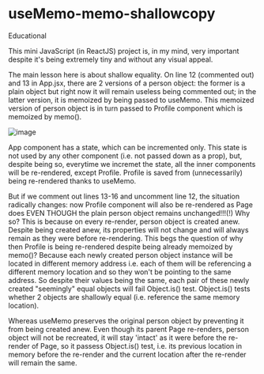 # useMemo-memo-shallowcopy
Educational

This mini JavaScript (in ReactJS) project is, in my mind, very important despite it's being extremely tiny and without any visual appeal.

The main lesson here is about shallow equality. On line 12 (commented out) and 13 in App.jsx, there are 2 versions of a person object: the former is a plain object but
right now it will remain useless being commented out; in the latter version, it is memoized by being passed to useMemo.
This memoized version of person object is in turn passed to Profile component which is memoized by memo().

![image](https://user-images.githubusercontent.com/67240021/229955349-358a91fb-6438-4959-af83-9a1007211c90.png)
                             
App component has a state, which can be incremented only. This state is not used by any other component (i.e. not passed down as a prop), but, despite being so,
everytime we incremet the state, all the inner components will be re-rendered, except Profile.
Profile is saved from (unnecessarily) being re-rendered thanks to useMemo.

But if we comment out lines 13-16 and uncomment line 12, the situation radically changes: now Profile component will also be re-rendered as Page does EVEN THOUGH the
plain person object remains unchanged!!!(!) Why so? This is because on every re-render, person object is created anew. Despite being created anew, its properties
will not change and will always remain as they were before re-rendering. This begs the question of why then Profile is being re-rendered despite being already
memoized by memo()? Because each newly created person object instance will be located in different memory address i.e. each of them will be referencing a different
memory location and so they won't be pointing to the same address. So despite their values being the same, each pair of these newly created "seemingly" equal objects
will fail Object.is() test. Object.is() tests whether 2 objects are shallowly equal (i.e. reference the same memory location).

Whereas useMemo preserves the original person object by preventing it from being created anew. Even though its parent Page re-renders, person object will not be
recreated, it will stay 'intact' as it were before the re-render of Page, so it passess Object.is() test, i.e. its previous location in memory before the re-render
and the current location after the re-render will remain the same.
